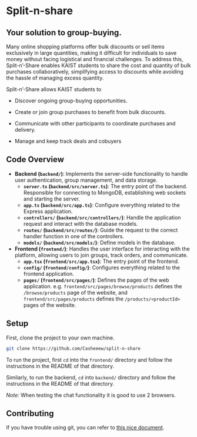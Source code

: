 # Split-n-share
## Your solution to group-buying.

Many online shopping platforms offer bulk discounts or sell items exclusively in large quantities, making it difficult for individuals to save money without facing logistical and financial challenges. To address this, Split-n’-Share enables KAIST students to share the cost and quantity of bulk purchases collaboratively, simplifying access to discounts while avoiding the hassle of managing excess quantity.

Split-n’-Share allows KAIST students to 

- Discover ongoing group-buying opportunities.

- Create or join group purchases to benefit from bulk discounts.

- Communicate with other participants to coordinate purchases and delivery.

- Manage and keep track deals and cobuyers

## Code Overview

- **Backend (`backend/`)**: Implements the server-side functionality to handle user authentication, group management, and data storage.
  - **`server.ts` (`backend/src/server.ts`)**: The entry point of the backend. Responsible for connecting to MongoDB, establishing web sockets and starting the server.
  - **`app.ts` (`backend/src/app.ts`)**: Configure everything related to the Express application.
  - **`controllers/` (`backend/src/controllers/`)**: Handle the application request and interact with the database models.
  - **`routes/` (`backend/src/routes/`)**: Guide the request to the correct handler function in one of the controllers.
  - **`models/` (`backend/src/models/`)**: Define models in the database.
- **Frontend (`frontend/`)**: Handles the user interface for interacting with the platform, allowing users to join groups, track orders, and communicate.
  - **`app.tsx` (`frontend/src/app.tsx`)**: The entry point of the frontend.
  - **`config/` (`frontend/config/`)**: Configures everything related to the frontend application.
  - **`pages/` (`frontend/src/pages/`)**: Defines the pages of the web application. e.g. `frontend/src/pages/browse/products` defines the `/browse/products` page of the website, and `frontend/src/pages/products` defines the `/products/<productId>` pages of the website.

## Setup

First, clone the project to your own machine.

```bash
git clone https://github.com/Casheeew/split-n-share
```

To run the project, first `cd` into the `frontend/` directory and follow the instructions in the README of that directory. 

Similarly, to run the backend, `cd` into `backend/` directory and follow the instructions in the README of that directory.

*Note:* When testing the chat functionality it is good to use 2 browsers.

## Contributing

If you have trouble using git, you can refer to [this nice document](https://github.com/Kuuuube/Misc_Scripts/blob/main/notes/how_to_manage_a_forked_repo/readme.md).
